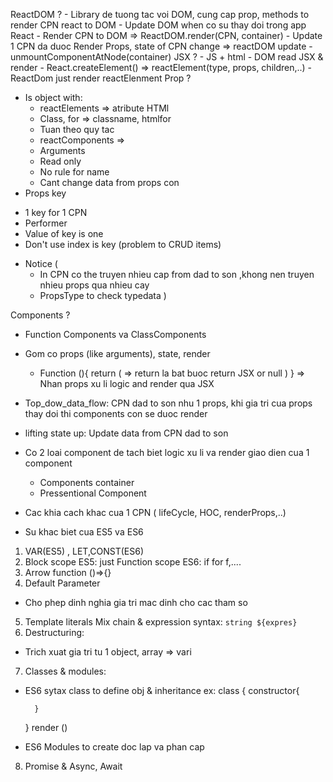 ReactDOM ?
    - Library de tuong tac voi DOM, cung cap prop, methods to render CPN react to DOM
    - Update DOM when co su thay doi trong app React
    - Render CPN to DOM => ReactDOM.render(CPN, container)
    - Update 1 CPN da duoc Render
        Props, state of CPN change => reactDOM update
    - unmountComponentAtNode(container) 
JSX ? 
    - JS + html 
    - DOM read JSX & render 
    - React.createElement() => reactElement(type, props, children,..)
    - ReactDom just render reactElenment
Prop ? 
* Is object with:
    + reactElements => atribute HTMl
    - Class, for => classname, htmlfor
    - Tuan theo quy tac
    + reactComponents =>
    - Arguments 
    - Read only
    - No rule for name
    - Cant change data from props con
* Props key 
- 1 key for 1 CPN
- Performer
- Value of key is one 
- Don't use index is key (problem to CRUD items)
* Notice (
    - In CPN co the truyen nhieu cap from dad to son ,khong nen truyen nhieu props qua nhieu cay
    - PropsType to check typedata
)

Components ? 
- Function Components va ClassComponents 
- Gom co props (like arguments), state, render 
    + Function (){
        return (
            => return la bat buoc return JSX or null
        )
    }
=> Nhan props xu li logic and render qua JSX    

- Top_dow_data_flow:
CPN dad to son nhu 1 props, khi gia tri cua props thay doi thi components con se duoc render 

- lifting state up:
Update data from CPN dad to son 

- Co 2 loai component de tach biet logic xu li va render giao dien cua 1 component
    + Components container
    + Pressentional Component

- Cac khia cach khac cua 1 CPN ( lifeCycle, HOC, renderProps,..)

*  Su khac biet cua ES5 va ES6
1. VAR(ES5) , LET,CONST(ES6)
2. Block scope 
ES5: just Function scope 
ES6: if for f,....
3. Arrow function 
()=>{}
4. Default Parameter
- Cho phep dinh nghia gia tri mac dinh cho cac tham so 
5. Template literals 
Mix chain & expression  syntax: `string ${expres}`
6. Destructuring:
- Trich xuat gia tri tu 1 object, array => vari
7. Classes & modules:
- ES6 sytax class to define obj & inheritance 
    ex: class {
        constructor{
            
        }
    }
    render ()

- ES6 Modules to create doc lap va phan cap 
8. Promise & Async, Await

